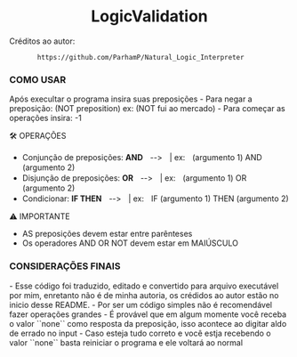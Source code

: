 <h1 align="center"> LogicValidation </h1>

Créditos ao autor:

           https://github.com/ParhamP/Natural_Logic_Interpreter

<h3> COMO USAR </h3>
Após execultar o programa insira suas preposições
- Para negar  a preposição: (NOT preposition)   ex: (NOT fui ao mercado)
- Para começar as operações insira: -1

🛠️ OPERAÇÕES
- Conjunção de preposições: **AND**ㅤ-->ㅤ| ex:ㅤ(argumento 1) AND (argumento 2)
- Disjunção de preposições: **OR**ㅤ-->ㅤ| ex:ㅤ(argumento 1) OR (argumento 2)
- Condicionar: **IF THEN**ㅤ-->ㅤ| ex:ㅤIF (argumento 1) THEN (argumento 2)

⚠️ IMPORTANTE
- AS preposições devem estar entre parênteses
- Os operadores AND OR NOT devem estar em MAIÚSCULO

<h3> CONSIDERAÇÕES FINAIS </h3>
- Esse código foi traduzido, editado e convertido para arquivo executável por mim, enretanto não é de minha autoria, os crédidos ao autor estão no inicio desse README.
- Por ser um código simples não é recomendável fazer operações grandes
- É provável que em algum momente você receba o valor ``none`` como resposta da preposição, isso acontece ao digitar aldo de errado no input
- Caso esteja tudo correto e você estja recebendo o valor ``none`` basta reiniciar o programa e ele voltará ao normal
